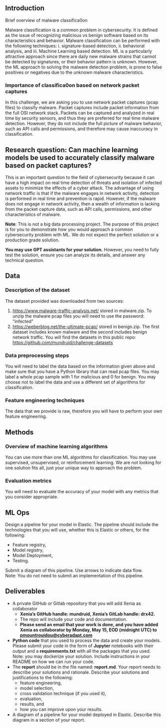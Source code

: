 ## Introduction 
Brief overview of malware classifica0on 

Malware classification is a common problem in cybersecurity. It is defined as the issue of recognizing malicious vs benign software based on its characteristics and behavior. Malware  classification can be performed with the following techniques: i. signature-based detection, ii. behavioral analysis, and iii. Machine Learning based detection. ML is a particularly attractive  approach since there are daily new malware strains that cannot be detected by signatures, or  their behavior pattern is unknown. However, the ML approach to solving the malware detection problem, is prone to false positives or negatives due to the unknown malware characteristics. 

### Importance of classifica0on based on network packet captures 

In this challenge, we are asking you to use network packet captures (pcap files) to classify  malware. Packet captures include packet information from the full OSI network stack. Packets can  be captured and analyzed in real time by security sensors, and thus they are preferred for real  time malware detection. However, they do not include the full picture of malware behavior, such  as API calls and permissions, and therefore may cause inaccuracy in classification. 

## Research question: Can machine learning models be used to accurately  classify malware based on packet captures? 

This is an important question to the field of cybersecurity because it can have a high impact on  real time detection of threats and isolation of infected assets to minimize the effects of a cyber attack. The advantage of using network traffic is that if the malware engages in network activity,  detection is performed in real time and prevention is rapid. However, if the malware does not  engage in network activity, then a wealth of information is lacking from the packet capture data,  such as API calls, permissions, and other characteristics of malware. 

**Note**: This is not a big data processing project. The purpose of this project is for you to  demonstrate how you would approach a common cybersecurity problem with ML. We do not  expect the perfect solution or a production grade solution. 

**You may use GPT assistants for your solution.** However, you need to fully test the solution, ensure you can analyze its details, and answer any technical question.

## Data 
### Description of the dataset 
The dataset provided was downloaded from two sources: 
1. https://www.malware-traffic-analysis.net/ stored in malware.zip. To unzip the malware pcap  files you will need to use the password: “infected”  
2. https://weberblog.net/the-ultimate-pcap/ stored in benign.zip. 
The first dataset includes known malware and the second includes benign network traffic.  You will find the datasets in this public repo: https://github.com/mundruid/challenge-datasets 
### Data preprocessing steps 
You will need to label the data based on the information given above and make sure that you have  a Python library that can read pcap files. You may label a whole pcap sample with 1 for malicious  and 0 for benign. You may choose not to label the data and use a different set of algorithms for classification. 
### Feature engineering techniques 
The data that we provide is raw, therefore you will have to perform your own feature engineering.  
## Methods 
### Overview of machine learning algorithms 
You can use more than one ML algorithms for classification. You may use supervised,  unsupervised, or reinforcement learning. We are not looking for one solution fits all, just your  unique way to approach the problem. 
### Evaluation metrics  
You will need to evaluate the accuracy of your model with any metrics that you consider  appropriate. 
## ML Ops 
Design a pipeline for your model in Elastic. The pipeline should include the technologies that you  will use, whether this is Elastic or others, for the following: 
- Feature registry, 
- Model registry, 
- Model Deployment, 
- Testing.

Submit a diagram of this pipeline. Use arrows to indicate data flow.  
Note: You do not need to submit an implementation of this pipeline. 
## Deliverables 
* A private GitHub or Gitlab repository that you will add Xenia as collaborator
   * **Xenia’s GitHub handle: mundruid, Xenia’s GitLab handle: drx42.**
   * The repo will include your code and documentation.
   * **Please send an email that your work is done, and you have added Xenia as collaborator by Monday, May 15, EOD (midnight UTC) to pmountrouidou@cyberadapt.com**
* **Python code** that you used to process the data and create your models. Please submit your code  in the form of **Jupyter** notebooks with their output and a **requirements.txt** with all the packages  that you used. Note: you may dockerize your solution. Include instructions in your README on how we can run your code.  
* The **report** should be in the file named: **report.md**. Your report needs to describe your solutions  and rationale. Describe your solutions and justifications to the following: 
   * feature engineering,  
   * model selection,  
   * cross validation technique (if you used it), 
   * evaluation,  
   * results, and 
   * how you can improve upon your results. 
* A diagram of a pipeline for your model deployed in Elastic. Describe this diagram in a section of  your report.